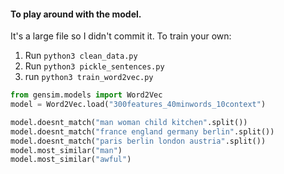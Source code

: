 #### To play around with the model.

It's a large file so I didn't commit it.  To train your own:

1.  Run `python3 clean_data.py`
2.  Run `python3 pickle_sentences.py`
3.  run `python3 train_word2vec.py`

```python
from gensim.models import Word2Vec
model = Word2Vec.load("300features_40minwords_10context")

model.doesnt_match("man woman child kitchen".split())
model.doesnt_match("france england germany berlin".split())
model.doesnt_match("paris berlin london austria".split())
model.most_similar("man")
model.most_similar("awful")
```
